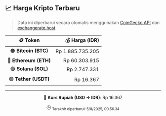 

<!-- HARGA_KRIPTO -->
## 📈 Harga Kripto Terbaru

> Data ini diperbarui secara otomatis menggunakan [CoinGecko API](https://www.coingecko.com/) dan [exchangerate.host](https://exchangerate.host/)

<div align="center">

| 🪙 Token | 💰 Harga (IDR) |
|:------:|---------------:|
| 🟠 **Bitcoin (BTC)**   | Rp 1.885.735.205 |
| 🔵 **Ethereum (ETH)**  | Rp 60.303.915 |
| 🟣 **Solana (SOL)**    | Rp 2.747.331 |
| 🟢 **Tether (USDT)**   | Rp 16.367 |

---

💱 **Kurs Rupiah (USD → IDR)**: Rp 16.367

🕒 <sub>Terakhir diperbarui: 5/8/2025, 00.56.34</sub>

</div>
<!-- /HARGA_KRIPTO -->